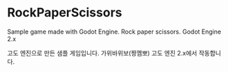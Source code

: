 # RockPaperScissors

Sample game made with Godot Engine.
Rock paper scissors.
Godot Engine 2.x

고도 엔진으로 만든 샘플 게임입니다.
가위바위보(짱껨뽀)
고도 엔진 2.x에서 작동합니다.
